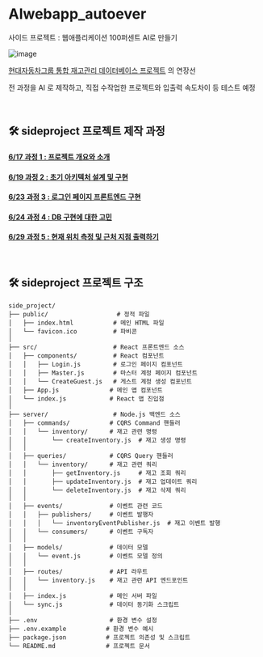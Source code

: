 # AIwebapp_autoever
사이드 프로젝트 : 웹애플리케이션 100퍼센트 AI로 만들기

![image](https://github.com/user-attachments/assets/8947ad6f-5e01-4fbf-ae07-a81c5ea7a000)



[현대자동차그룹 통합 재고관리 데이터베이스 프로젝트](https://github.com/KORgosu/hyundaiautoever_sideproject) 의 연장선

전 과정을 AI 로 제작하고, 직접 수작업한 프로젝트와 입출력 속도차이 등 테스트 예정

<br>

## 🛠 sideproject 프로젝트 제작 과정

#### [6/17 과정 1 : 프로젝트 개요와 소개](https://nexon25.tistory.com/entry/%EC%82%AC%EC%9D%B4%EB%93%9C-%ED%94%84%EB%A1%9C%EC%A0%9D%ED%8A%B8-0%EB%B6%80%ED%84%B0-100%EA%B9%8C%EC%A7%80-AI%EB%A1%9C-%EC%9B%B9-%EC%95%A0%ED%94%8C%EB%A6%AC%EC%BC%80%EC%9D%B4%EC%85%98-%EB%A7%8C%EB%93%A4%EC%96%B4%EB%B3%B4%EA%B8%B0-1)

#### [6/19 과정 2 : 초기 아키텍처 설계 및 구현](https://nexon25.tistory.com/entry/%EC%82%AC%EC%9D%B4%EB%93%9C-%ED%94%84%EB%A1%9C%EC%A0%9D%ED%8A%B8-0%EB%B6%80%ED%84%B0-100%EA%B9%8C%EC%A7%80-AI%EB%A1%9C-%EC%9B%B9-%EC%95%A0%ED%94%8C%EB%A6%AC%EC%BC%80%EC%9D%B4%EC%85%98-%EB%A7%8C%EB%93%A4%EC%96%B4%EB%B3%B4%EA%B8%B0-2)

#### [6/23 과정 3 : 로그인 페이지 프론트엔드 구현](https://nexon25.tistory.com/entry/%EC%82%AC%EC%9D%B4%EB%93%9C-%ED%94%84%EB%A1%9C%EC%A0%9D%ED%8A%B8-0%EB%B6%80%ED%84%B0-100%EA%B9%8C%EC%A7%80-AI%EB%A1%9C-%EC%9B%B9-%EC%95%A0%ED%94%8C%EB%A6%AC%EC%BC%80%EC%9D%B4%EC%85%98-%EB%A7%8C%EB%93%A4%EC%96%B4%EB%B3%B4%EA%B8%B0-3)

#### [6/24 과정 4 : DB 구현에 대한 고민](https://nexon25.tistory.com/entry/%EC%82%AC%EC%9D%B4%EB%93%9C-%ED%94%84%EB%A1%9C%EC%A0%9D%ED%8A%B8-0%EB%B6%80%ED%84%B0-100%EA%B9%8C%EC%A7%80-AI%EB%A1%9C-%EC%9B%B9-%EC%95%A0%ED%94%8C%EB%A6%AC%EC%BC%80%EC%9D%B4%EC%85%98-%EB%A7%8C%EB%93%A4%EC%96%B4%EB%B3%B4%EA%B8%B0-4)

#### [6/29 과정 5 : 현재 위치 측정 및 근처 지점 출력하기](https://nexon25.tistory.com/entry/%EC%82%AC%EC%9D%B4%EB%93%9C-%ED%94%84%EB%A1%9C%EC%A0%9D%ED%8A%B8-0%EB%B6%80%ED%84%B0-100%EA%B9%8C%EC%A7%80-AI%EB%A1%9C-%EC%9B%B9-%EC%95%A0%ED%94%8C%EB%A6%AC%EC%BC%80%EC%9D%B4%EC%85%98-%EB%A7%8C%EB%93%A4%EC%96%B4%EB%B3%B4%EA%B8%B0-5)



<br>

## 🛠 sideproject 프로젝트 구조
```
side_project/
├── public/                   # 정적 파일
│   ├── index.html           # 메인 HTML 파일
│   └── favicon.ico          # 파비콘
│
├── src/                     # React 프론트엔드 소스
│   ├── components/          # React 컴포넌트
│   │   ├── Login.js         # 로그인 페이지 컴포넌트
│   │   ├── Master.js        # 마스터 계정 페이지 컴포넌트
│   │   └── CreateGuest.js   # 게스트 계정 생성 컴포넌트
│   ├── App.js              # 메인 앱 컴포넌트
│   └── index.js            # React 앱 진입점
│
├── server/                  # Node.js 백엔드 소스
│   ├── commands/           # CQRS Command 핸들러
│   │   └── inventory/      # 재고 관련 명령
│   │       └── createInventory.js  # 재고 생성 명령
│   │
│   ├── queries/            # CQRS Query 핸들러
│   │   └── inventory/      # 재고 관련 쿼리
│   │       ├── getInventory.js     # 재고 조회 쿼리
│   │       ├── updateInventory.js  # 재고 업데이트 쿼리
│   │       └── deleteInventory.js  # 재고 삭제 쿼리
│   │
│   ├── events/             # 이벤트 관련 코드
│   │   ├── publishers/     # 이벤트 발행자
│   │   │   └── inventoryEventPublisher.js  # 재고 이벤트 발행
│   │   └── consumers/      # 이벤트 구독자
│   │
│   ├── models/             # 데이터 모델
│   │   └── event.js        # 이벤트 모델 정의
│   │
│   ├── routes/             # API 라우트
│   │   └── inventory.js    # 재고 관련 API 엔드포인트
│   │
│   ├── index.js            # 메인 서버 파일
│   └── sync.js             # 데이터 동기화 스크립트
│
├── .env                    # 환경 변수 설정
├── .env.example           # 환경 변수 예시
├── package.json           # 프로젝트 의존성 및 스크립트
└── README.md              # 프로젝트 문서
```
